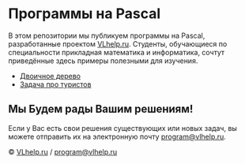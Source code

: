 # Программы на Pascal

В этом репозитории мы публикуем программы на Pascal, разработанные проектом [VLhelp.ru](http://vlhelp.ru). Студенты, обучающиеся по специальности прикладная математика и информатика, сочтут приведённые здесь примеры полезными для изучения.

* [Двоичное дерево](https://github.com/VLhelp-ru/pascal/tree/master/postfix_tree)
* [Задача про туристов](https://github.com/VLhelp-ru/pascal/tree/master/turisty)

## Мы Будем рады Вашим решениям!

Если у Вас есть свои решения существующих или новых задач, вы можете отправить их на электронную почту [program@vlhelp.ru](mailto:program@vlhelp.ru).


© [VLhelp.ru](http://vlhelp.ru) / [program@vlhelp.ru](mailto:program@vlhelp.ru)

